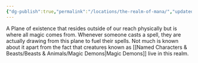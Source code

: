 ```yaml
---
{"dg-publish":true,"permalink":"/locations/the-realm-of-mana/","updated":"2025-08-11T11:53:31.686+01:00"}
---
```


A Plane of existence that resides outside of our reach physically but is where all magic comes from. Whenever someone casts a spell, they are actually drawing from this plane to fuel their spells. Not much is known about it apart from the fact that creatures known as [[Named Characters & Beasts/Beasts & Animals/Magic Demons\|Magic Demons]] live in this realm. 